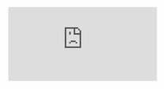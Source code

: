![java](https://github.com/xxxxxxxqqqqqqq/xxxxxxxqqqqqqq.github.io/blob/master/java/%E8%AE%BE%E7%BD%AE%E8%99%9A%E6%8B%9F%E6%9C%BA%E9%9D%99%E6%80%81IP%E5%92%8C%E8%BF%9E%E6%8E%A5%E5%A4%96%E7%BD%91.md)

